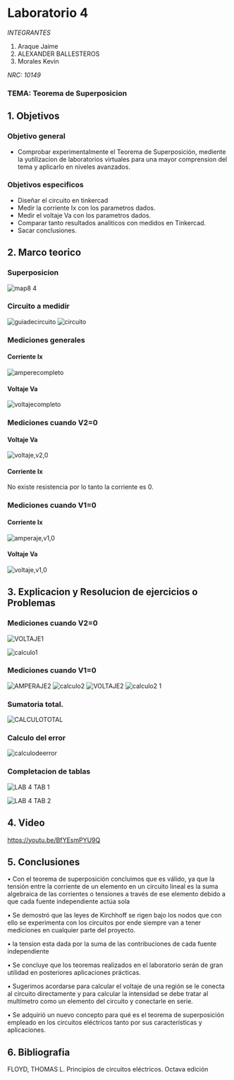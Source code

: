 # Laboratorio 4
*INTEGRANTES*

1. Araque Jaime
2. ALEXANDER BALLESTEROS
3. Morales Kevin

*NRC: 10149*
### TEMA: Teorema de Superposicion
## 1. Objetivos
### Objetivo general
* Comprobar experimentalmente el Teorema de Superposición, mediente la yutilizacion de laboratorios virtuales para una mayor comprension del tema y aplicarlo en niveles avanzados.
### Objetivos especificos
* Diseñar el circuito en tinkercad
* Medir la corriente Ix con los parametros dados.
* Medir el voltaje Va con los parametros dados.
* Comparar tanto resultados analiticos con medidos en Tinkercad.
* Sacar conclusiones.
## 2. Marco teorico
### Superposicion
![map8 4](https://user-images.githubusercontent.com/93224166/146941064-0a08a947-73b1-45eb-b965-748f38d7e2a0.png)
### Circuito a medidir
![guiadecircuito](https://user-images.githubusercontent.com/93224166/147187615-110761e6-d8fd-426b-80c4-941c56690e0e.png)
![circuito](https://user-images.githubusercontent.com/93224166/147187614-207d1dc5-bb7e-4635-ba30-2863fbeac7a6.png)

### Mediciones generales
#### Corriente Ix
![amperecompleto](https://user-images.githubusercontent.com/93224166/147189369-cb26e1eb-3fd4-4997-8e69-4b66b32eef78.png)

#### Voltaje Va
![voltajecompleto](https://user-images.githubusercontent.com/93224166/147187617-8b922e1d-9885-4554-bc59-c1c527758481.png)

### Mediciones cuando V2=0
#### Voltaje Va
![voltaje,v2,0](https://user-images.githubusercontent.com/93224166/147189921-84200b72-5ed8-43dc-a2d5-728ed6593754.png)

#### Corriente Ix
No existe resistencia por lo tanto la corriente es 0.

### Mediciones cuando V1=0
#### Corriente Ix
![amperaje,v1,0](https://user-images.githubusercontent.com/93224166/147187611-5a24b6c2-cdb9-4d4d-8a07-df9205a31f1e.png)

#### Voltaje Va
![voltaje,v1,0](https://user-images.githubusercontent.com/93224166/147187612-e5fd0889-8e7c-4b1f-ad3c-0f280755b203.png)

## 3. Explicacion y Resolucion de ejercicios o Problemas
###  Mediciones cuando V2=0
![VOLTAJE1](https://user-images.githubusercontent.com/93224166/147249517-d47c57ae-b714-41f7-ad08-c73c79c12248.png)

![calculo1](https://user-images.githubusercontent.com/93224166/147250619-8234b109-67ad-40fc-a218-23a463a876c6.png)

### Mediciones cuando V1=0
![AMPERAJE2](https://user-images.githubusercontent.com/93224166/147249512-2d9d67dd-5326-46b8-9996-14d24ad5728b.png)
![calculo2](https://user-images.githubusercontent.com/93224166/147249514-78e6e1ec-1cf7-4acd-9a30-c4fdc03410e4.png)
![VOLTAJE2](https://user-images.githubusercontent.com/93224166/147249519-cb2017f6-1d9a-4acf-b46e-e43747850d9d.png)
![calculo2 1](https://user-images.githubusercontent.com/93224166/147251931-cf971772-83fa-4145-99f5-0ca246768b44.png)


### Sumatoria total.
![CALCULOTOTAL](https://user-images.githubusercontent.com/93224166/147251908-11d22c7f-3dc6-45f2-b5c6-198b5db517f4.png)



### Calculo del error
![calculodeerror](https://user-images.githubusercontent.com/93224166/147252726-a9fe7cd3-1d91-4ac7-89e4-99e89a12fd8f.png)

### Completacion de tablas
![LAB 4 TAB 1](https://user-images.githubusercontent.com/93951775/147201688-15e53b1f-6097-426d-a939-981efd15fffb.JPG)

![LAB 4 TAB 2](https://user-images.githubusercontent.com/93951775/147201708-81542fc8-e8dc-499b-8704-5fcd72a39878.JPG)

## 4. Video
https://youtu.be/BfYEsmPYU9Q

## 5. Conclusiones


•	Con el teorema de superposición concluimos que es válido, ya que la tensión entre la corriente de un elemento en un circuito lineal es la suma algebraica de las corrientes o tensiones a través de ese elemento debido a que cada fuente independiente actúa sola


•	Se demostró que las leyes de Kirchhoff se rigen bajo los nodos que con ello se experimenta con los circuitos por ende siempre van a tener mediciones en cualquier parte del proyecto.


•	la tension esta dada por la suma de las contribuciones de cada fuente independiente



•	Se concluye que los teoremas realizados en el laboratorio serán de gran utilidad en posteriores aplicaciones prácticas.


•	Sugerimos acordarse para calcular el voltaje de una región se le conecta al circuito directamente y para calcular la intensidad se debe tratar al multímetro como un elemento del circuito y conectarle en serie.



•	Se adquirió un nuevo concepto para qué es el teorema de superposición empleado en los circuitos eléctricos tanto por sus características y aplicaciones.


## 6. Bibliografia
FLOYD, THOMAS L.
Principios de circuitos eléctricos. Octava edición
